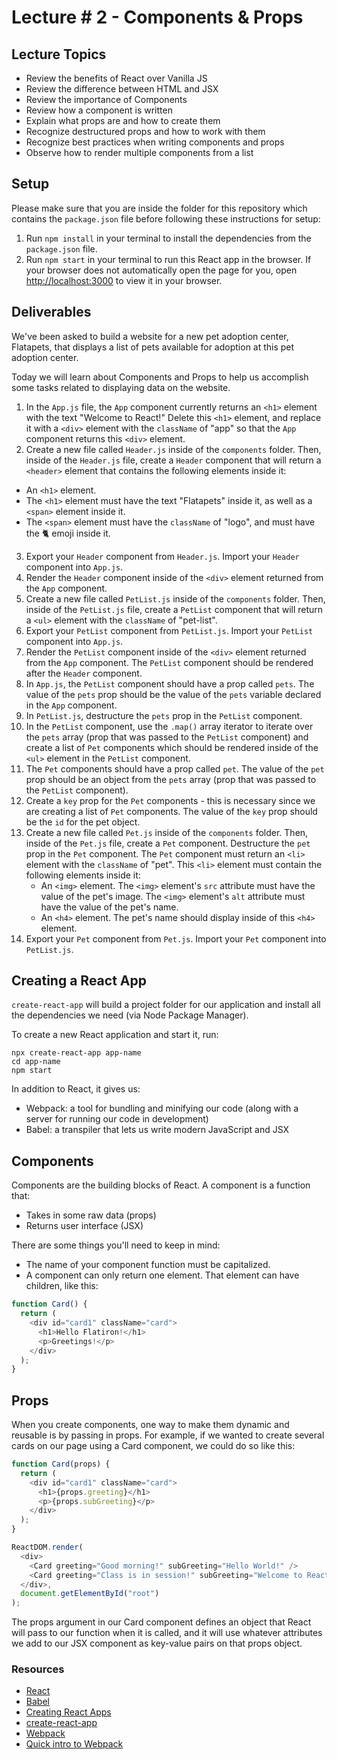 # Lecture # 2 - Components & Props

## Lecture Topics
- Review the benefits of React over Vanilla JS
- Review the difference between HTML and JSX
- Review the importance of Components
- Review how a component is written
- Explain what props are and how to create them
- Recognize destructured props and how to work with them
- Recognize best practices when writing components and props
- Observe how to render multiple components from a list

## Setup
Please make sure that you are inside the folder for this repository which contains the `package.json` file before following these instructions for setup:

1. Run `npm install` in your terminal to install the dependencies from the `package.json` file.
2. Run `npm start` in your terminal to run this React app in the browser. If your browser does not automatically open the page for you, open [http://localhost:3000](http://localhost:3000) to view it in your browser.

## Deliverables

We've been asked to build a website for a new pet adoption center, Flatapets, that displays a list of pets available for adoption at this pet adoption center.

Today we will learn about Components and Props to help us accomplish some tasks related to displaying data on the website.

1. In the `App.js` file, the `App` component currently returns an `<h1>` element with the text "Welcome to React!" Delete this `<h1>` element, and replace it with a `<div>` element with the `className` of "app" so that the `App` component returns this `<div>` element.
2. Create a new file called `Header.js` inside of the `components` folder. Then, inside of the `Header.js` file, create a `Header` component that will return a `<header>` element that contains the following elements inside it:
- An `<h1>` element.
- The `<h1>` element must have the text "Flatapets" inside it, as well as a `<span>` element inside it.
- The `<span>` element must have the `className` of "logo", and must have the 🐈 emoji inside it.
3. Export your `Header` component from `Header.js`. Import your `Header` component into `App.js`.
4. Render the `Header` component inside of the `<div>` element returned from the `App` component.
5. Create a new file called `PetList.js` inside of the `components` folder. Then, inside of the `PetList.js` file, create a `PetList` component that will return a `<ul>` element with the `className` of "pet-list".
6. Export your `PetList` component from `PetList.js`. Import your `PetList` component into `App.js`.
7. Render the `PetList` component inside of the `<div>` element returned from the `App` component. The `PetList` component should be rendered after the `Header` component.
8. In `App.js`, the `PetList` component should have a prop called `pets`. The value of the `pets` prop should be the value of the `pets` variable declared in the `App` component.
9. In `PetList.js`, destructure the `pets` prop in the `PetList` component.
10. In the `PetList` component, use the `.map()` array iterator to iterate over the `pets` array (prop that was passed to the `PetList` component) and create a list of `Pet` components which should be rendered inside of the `<ul>` element in the `PetList` component.
11. The `Pet` components should have a prop called `pet`. The value of the `pet` prop should be an object from the `pets` array (prop that was passed to the `PetList` component).
12. Create a `key` prop for the `Pet` components - this is necessary since we are creating a list of `Pet` components. The value of the `key` prop should be the `id` for the pet object.
13. Create a new file called `Pet.js` inside of the `components` folder. Then, inside of the `Pet.js` file, create a `Pet` component. Destructure the `pet` prop in the `Pet` component. The `Pet` component must return an `<li>` element with the `className` of "pet". This `<li>` element must contain the following elements inside it:
    - An `<img>` element. The `<img>` element's `src` attribute must have the value of the pet's image. The `<img>` element's `alt` attribute must have the value of the pet's name.
    - An `<h4>` element. The pet's name should display inside of this `<h4>` element.
14. Export your `Pet` component from `Pet.js`. Import your `Pet` component into `PetList.js`.

## Creating a React App

`create-react-app` will build a project folder for our application and install all the dependencies we need (via Node Package Manager).

To create a new React application and start it, run:

```
npx create-react-app app-name
cd app-name
npm start
```

In addition to React, it gives us:

- Webpack: a tool for bundling and minifying our code (along with a server for running our code in development)
- Babel: a transpiler that lets us write modern JavaScript and JSX

## Components

Components are the building blocks of React. A component is a function that:

- Takes in some raw data (props)
- Returns user interface (JSX)

There are some things you'll need to keep in mind:

- The name of your component function must be capitalized.
- A component can only return one element. That element can have children, like this:

``` javascript
function Card() {
  return (
    <div id="card1" className="card">
      <h1>Hello Flatiron!</h1>
      <p>Greetings!</p>
    </div>
  );
}
```

## Props

When you create components, one way to make them dynamic and reusable is by passing in props. For example, if we wanted to create several cards on our page using a Card component, we could do so like this:

``` javascript
function Card(props) {
  return (
    <div id="card1" className="card">
      <h1>{props.greeting}</h1>
      <p>{props.subGreeting}</p>
    </div>
  );
}

ReactDOM.render(
  <div>
    <Card greeting="Good morning!" subGreeting="Hello World!" />
    <Card greeting="Class is in session!" subGreeting="Welcome to React!" />
  </div>,
  document.getElementById("root")
);
```

The props argument in our Card component defines an object that React will pass to our function when it is called, and it will use whatever attributes we add to our JSX component as key-value pairs on that props object.

### Resources

- [React](https://reactjs.org/)
- [Babel](https://babeljs.io/)
- [Creating React Apps](https://reactjs.org/docs/create-a-new-react-app.html)
- [create-react-app](https://create-react-app.dev/docs/getting-started)
- [Webpack](https://webpack.js.org/)
- [Quick intro to Webpack](https://medium.com/the-self-taught-programmer/what-is-webpack-and-why-should-i-care-part-1-introduction-ca4da7d0d8dc)
